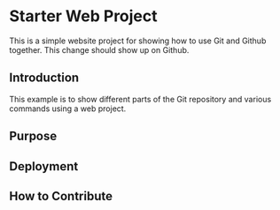 # Starter Web Project

This is a simple website project for showing how to use Git and Github together. This change should show up on Github.

## Introduction

This example is to show different parts of the Git repository and various commands using a web project.

## Purpose

## Deployment

## How to Contribute